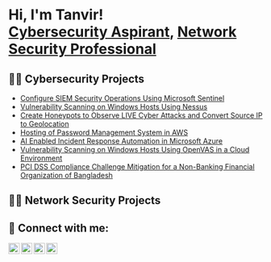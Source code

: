 <h1>Hi, I'm Tanvir! <br/><a href="https://github.com/tanvir2220">Cybersecurity Aspirant</a>, <a href="https://www.linkedin.com/in/tanvir-khasru-adnan/">Network Security Professional</a></h1>

<h2>👨‍💻 Cybersecurity Projects</h2>

  - [Configure SIEM Security Operations Using Microsoft Sentinel](https://github.com/tanvir2220/Configure-SIEM-Security-Operations-Using-Microsoft-Sentinel)
  - [Vulnerability Scanning on Windows Hosts Using Nessus](https://github.com/tanvir2220/Vulnerability-Scanning-on-Windows-Hosts-Using-Nessus)
  - [Create Honeypots to Observe LIVE Cyber Attacks and Convert Source IP to Geolocation](https://github.com/tanvir2220/Create-Honeypots-to-Observe-LIVE-Cyber-Attacks-and-Convert-Source-IP-to-Geolocation)
  - [Hosting of Password Management System in AWS](https://github.com/tanvir2220/Hosting-of-Password-Management-System-in-AWS)
  - [AI Enabled Incident Response Automation in Microsoft Azure ](https://github.com/tanvir2220/AI-Enabled-Incident-Response-Automation-in-Microsoft-Azure-)
  - [Vulnerability Scanning on Windows Hosts Using OpenVAS in a Cloud Environment](https://github.com/tanvir2220/Vulnerability-Scanning-on-Windows-Hosts-Using-OpenVAS-in-a-Cloud-Environment/tree/main)
  - [PCI DSS Compliance Challenge Mitigation for a Non-Banking Financial Organization of Bangladesh](https://github.com/tanvir2220/PCI-DSS-Compliance-Challenge-Mitigation-for-a-Non-Banking-Financial-Organization-of-Bangladesh/tree/main)

<h2>👨‍💻 Network Security Projects</h2>
<h2> 🤳 Connect with me:</h2>

[<img align="left" alt="JoshMadakor | YouTube" width="22px" src="https://cdn.jsdelivr.net/npm/simple-icons@v3/icons/youtube.svg" />][youtube]
[<img align="left" alt="JoshMadakor | Twitter" width="22px" src="https://cdn.jsdelivr.net/npm/simple-icons@v3/icons/twitter.svg" />][twitter]
[<img align="left" alt="JoshMadakor | LinkedIn" width="22px" src="https://cdn.jsdelivr.net/npm/simple-icons@v3/icons/linkedin.svg" />][linkedin]
[<img align="left" alt="JoshMadakor | Instagram" width="22px" src="https://cdn.jsdelivr.net/npm/simple-icons@v3/icons/instagram.svg" />][instagram]

[twitter]: https://twitter.com/joshmadakor
[youtube]: https://www.youtube.com/c/joshmadakor
[instagram]: https://www.instagram.com/joshmadakor/
[linkedin]: https://linkedin.com/in/joshmadakor

<!--
**joshmadakor1/joshmadakor1** is a ✨ _special_ ✨ repository because its `README.md` (this file) appears on your GitHub profile.

Here are some ideas to get you started:

- 🔭 I’m currently working on ...
- 🌱 I’m currently learning ...
- 👯 I’m looking to collaborate on ...
- 🤔 I’m looking for help with ...
- 💬 Ask me about ...
- 📫 How to reach me: ...
- 😄 Pronouns: ...
- ⚡ Fun fact: ...
-->
